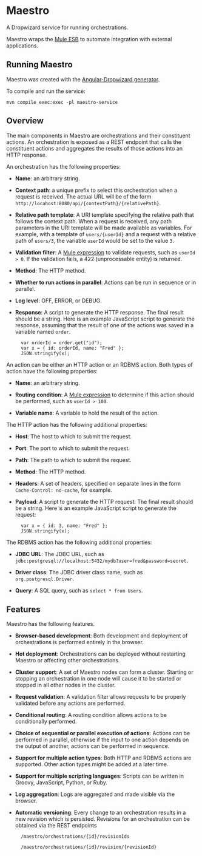 # Maestro

A Dropwizard service for running orchestrations.

Maestro wraps the [Mule ESB](http://www.mulesoft.org/) to automate integration with external applications.

## Running Maestro

Maestro was created with the [Angular-Dropwizard generator](https://github.com/rayokota/generator-angular-dropwizard).

To compile and run the service:

    mvn compile exec:exec -pl maestro-service
    
    
## Overview

The main components in Maestro are orchestrations and their constituent actions.  An orchestration is exposed as a REST endpoint that calls the constituent actions and aggregates the results of those actions into an HTTP response.

An orchestration has the following properties:

- **Name**: an arbitrary string.

- **Context path**:  a unique prefix to select this orchestration when a request is received.  The actual URL will be of the form `http://locahost:8080/api/{contextPath}/{relativePath}`.

- **Relative path template**: A URI template specifying the relative path that follows the context path.  When a request is received, any path parameters in the URI template will be made available as variables.  For example, with a template of `users/{userId}` and a request with a relative path of `users/3`, the variable `userId` would be set to the value `3`.

- **Validation filter**:  A [Mule expression](http://www.mulesoft.org/documentation/display/current/Mule+Expression+Language+MEL) to validate requests, such as `userId > 0`.  If the validation fails, a 422 (unprocessable entity) is returned.

- **Method**:  The HTTP method.

- **Whether to run actions in parallel**:  Actions can be run in sequence or in parallel.

- **Log level**:  OFF, ERROR, or DEBUG.

- **Response**:  A script to generate the HTTP response.  The final result should be a string.  Here is an example JavaScript script to generate the response, assuming that the result of one of the actions was saved in a variable named `order`.

        var orderId = order.get("id");
		var x = { id: orderId, name: "Fred" };
		JSON.stringify(x);

An action can be either an HTTP action or an RDBMS action.  Both types of action have the following properties:

- **Name**: an arbitrary string.

- **Routing condition**:  A [Mule expression](http://www.mulesoft.org/documentation/display/current/Mule+Expression+Language+MEL) to determine if this action should be performed, such as `userId > 100`.

- **Variable name**:  A variable to hold the result of the action.

The HTTP action has the following additional properties:

- **Host**:  The host to which to submit the request.

- **Port**:  The port to which to submit the request.

- **Path**:  The path to which to submit the request.

- **Method**:  The HTTP method.

- **Headers**:  A set of headers, specified on separate lines in the form `Cache-Control: no-cache`, for example.

- **Payload**:  A script to generate the HTTP request.  The final result should be a string.  Here is an example JavaScript script to generate the request:

		var x = { id: 3, name: "Fred" };
		JSON.stringify(x);

The RDBMS action has the following additional properties:

- **JDBC URL**:  The JDBC URL, such as `jdbc:postgresql://localhost:5432/mydb?user=fred&password=secret`.

- **Driver class**:  The JDBC driver class name, such as `org.postgresql.Driver`.

- **Query**:  A SQL query, such as `select * from Users`.

   
## Features

Maestro has the following features.

- **Browser-based development**:  Both development and deployment of orchestrations is performed entirely in the browser.

- **Hot deployment**:  Orchestrations can be deployed without restarting Maestro or affecting other orchestrations.

- **Cluster support**:  A set of Maestro nodes can form a cluster.  Starting or stopping an orchestration in one node will cause it to be started or stopped in all other nodes in the cluster.

- **Request validation**:  A validation filter allows requests to be properly validated before any actions are performed.

- **Conditional routing**:  A routing condition allows actions to be conditionally performed.

- **Choice of sequential or parallel execution of actions**:  Actions can be performed in parallel, otherwise if the input to one action depends on the output of another, actions can be performed in sequence.

- **Support for multiple action types**:  Both HTTP and RDBMS actions are supported.  Other action types might be added at a later time.

- **Support for multiple scripting languages**:  Scripts can be written in Groovy, JavaScript, Python, or Ruby.

- **Log aggregation**:  Logs are aggregated and made visible via the browser.

- **Automatic versioning**:  Every change to an orchestration results in a new revision which is persisted.  Revisions for an orchestration can be obtained via the REST endpoints

		/maestro/orchestrations/{id}/revisionIds
		
		/maestro/orchestrations/{id}/revision/{revisionId}


